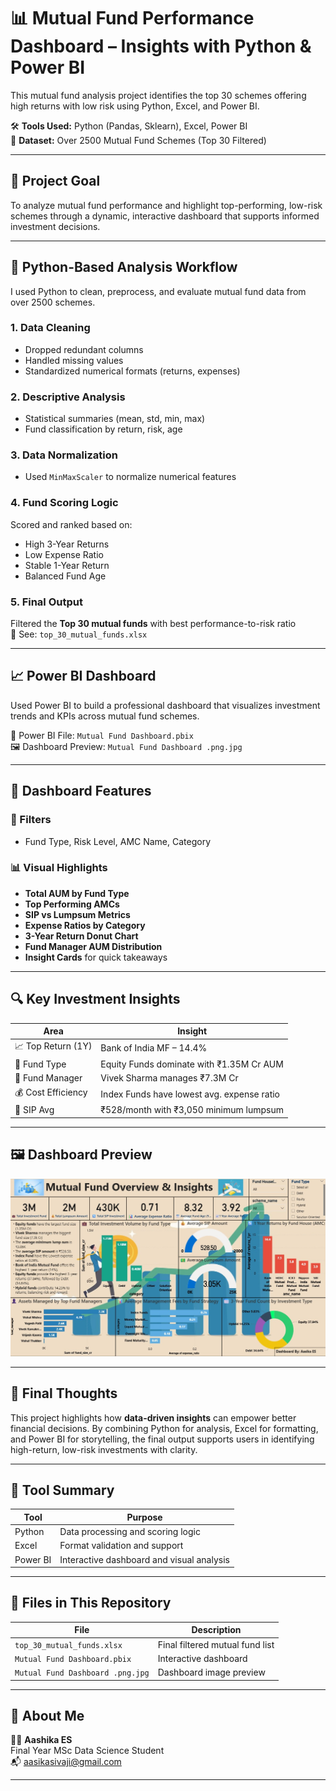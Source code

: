 # 📊 Mutual Fund Performance Dashboard – Insights with Python & Power BI

This mutual fund analysis project identifies the top 30 schemes offering high returns with low risk using Python, Excel, and Power BI.

🛠️ **Tools Used:** Python (Pandas, Sklearn), Excel, Power BI  
📁 **Dataset:** Over 2500 Mutual Fund Schemes (Top 30 Filtered)

---

## 🧠 Project Goal

To analyze mutual fund performance and highlight top-performing, low-risk schemes through a dynamic, interactive dashboard that supports informed investment decisions.

---

## 🐍 Python-Based Analysis Workflow

I used Python to clean, preprocess, and evaluate mutual fund data from over 2500 schemes.

### 1. Data Cleaning
- Dropped redundant columns
- Handled missing values
- Standardized numerical formats (returns, expenses)

### 2. Descriptive Analysis
- Statistical summaries (mean, std, min, max)
- Fund classification by return, risk, age

### 3. Data Normalization
- Used `MinMaxScaler` to normalize numerical features

### 4. Fund Scoring Logic
Scored and ranked based on:
- High 3-Year Returns  
- Low Expense Ratio  
- Stable 1-Year Return  
- Balanced Fund Age

### 5. Final Output
Filtered the **Top 30 mutual funds** with best performance-to-risk ratio  
📎 See: `top_30_mutual_funds.xlsx`

---

## 📈 Power BI Dashboard

Used Power BI to build a professional dashboard that visualizes investment trends and KPIs across mutual fund schemes.

📁 Power BI File: `Mutual Fund Dashboard.pbix`  
🖼️ Dashboard Preview: `Mutual Fund Dashboard .png.jpg`

---

## 📌 Dashboard Features

### 🧩 Filters
- Fund Type, Risk Level, AMC Name, Category

### 📊 Visual Highlights
- **Total AUM by Fund Type**
- **Top Performing AMCs**
- **SIP vs Lumpsum Metrics**
- **Expense Ratios by Category**
- **3-Year Return Donut Chart**
- **Fund Manager AUM Distribution**
- **Insight Cards** for quick takeaways

---

## 🔍 Key Investment Insights

| Area | Insight |
|------|---------|
| 📈 Top Return (1Y) | Bank of India MF – 14.4% |
| 💼 Fund Type | Equity Funds dominate with ₹1.35M Cr AUM |
| 👥 Fund Manager | Vivek Sharma manages ₹7.3M Cr |
| 💰 Cost Efficiency | Index Funds have lowest avg. expense ratio |
| 🔄 SIP Avg | ₹528/month with ₹3,050 minimum lumpsum |

---

## 🖼️ Dashboard Preview

![Dashboard Preview](mutual_fund_dashboard.png)


---

## 🧠 Final Thoughts

This project highlights how **data-driven insights** can empower better financial decisions. By combining Python for analysis, Excel for formatting, and Power BI for storytelling, the final output supports users in identifying high-return, low-risk investments with clarity.

---

## 🔧 Tool Summary

| Tool | Purpose |
|------|---------|
| Python | Data processing and scoring logic |
| Excel | Format validation and support |
| Power BI | Interactive dashboard and visual analysis |

---

## 📁 Files in This Repository

| File | Description |
|------|-------------|
| `top_30_mutual_funds.xlsx` | Final filtered mutual fund list |
| `Mutual Fund Dashboard.pbix` | Interactive dashboard |
| `Mutual Fund Dashboard .png.jpg` | Dashboard image preview |

---

## 🙋 About Me

👩‍💻 **Aashika ES**  
Final Year MSc Data Science Student  
📬 aasikasivaji@gmail.com

---

